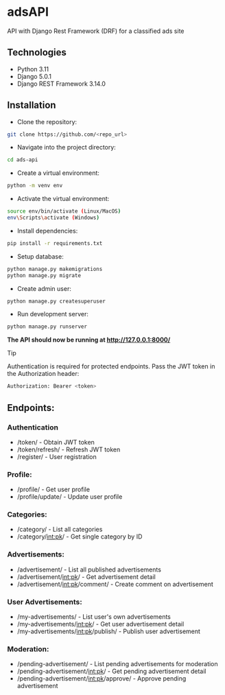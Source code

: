 # adsAPI
API with Django Rest Framework (DRF) for a classified ads site

## Technologies
- Python 3.11
- Django 5.0.1
- Django REST Framework 3.14.0

## Installation
- Clone the repository:
```bash
git clone https://github.com/<repo_url>
```
- Navigate into the project directory:
```bash
cd ads-api
```
- Create a virtual environment:
```bash
python -m venv env
``` 
- Activate the virtual environment:
```bash
source env/bin/activate (Linux/MacOS)
env\Scripts\activate (Windows)
```
- Install dependencies:
```bash
pip install -r requirements.txt
```
- Setup database:
```bash
python manage.py makemigrations
python manage.py migrate
```
- Create admin user:
```bash
python manage.py createsuperuser
```
- Run development server:
```bash
python manage.py runserver
```

**The API should now be running at http://127.0.0.1:8000/**


>[!TIP] 
>Authentication is required for protected endpoints. Pass the JWT token in the Authorization header:
>```bash
>Authorization: Bearer <token>
>```

## Endpoints:

### Authentication
- /token/ - Obtain JWT token
- /token/refresh/ - Refresh JWT token
- /register/ - User registration

### Profile:
- /profile/ - Get user profile
- /profile/update/ - Update user profile

### Categories:
- /category/ - List all categories
- /category/<int:pk>/ - Get single category by ID

### Advertisements:
- /advertisement/ - List all published advertisements
- /advertisement/<int:pk>/ - Get advertisement detail
- /advertisement/<int:pk>/comment/ - Create comment on advertisement

### User Advertisements:
- /my-advertisements/ - List user's own advertisements
- /my-advertisements/<int:pk>/ - Get user advertisement detail
- /my-advertisements/<int:pk>/publish/ - Publish user advertisement

### Moderation:
- /pending-advertisement/ - List pending advertisements for moderation
- /pending-advertisement/<int:pk>/ - Get pending advertisement detail
- /pending-advertisement/<int:pk>/approve/ - Approve pending advertisement